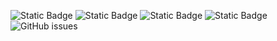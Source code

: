 ![Static Badge](https://img.shields.io/badge/blacklists-60-000000) ![Static Badge](https://img.shields.io/badge/blacklisted-2775411-cc0000) ![Static Badge](https://img.shields.io/badge/whitelisted-2245-00CC00) ![Static Badge](https://img.shields.io/badge/streaming_blacklist-28107-000000) ![GitHub issues](https://img.shields.io/github/issues/fabriziosalmi/blacklists)
